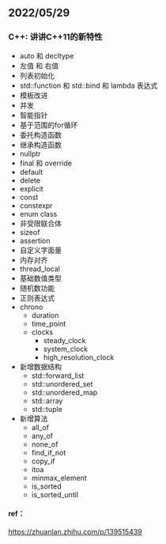 ## 2022/05/29

### C++: 讲讲C++11的新特性

- auto 和 decltype
- 左值 和 右值
- 列表初始化
- std::function 和 std::bind 和 lambda 表达式
- 模板改进
- 并发
- 智能指针
- 基于范围的for循环
- 委托构造函数
- 继承构造函数
- nullptr
- final 和 override
- default
- delete
- explicit
- const
- constexpr
- enum class
- 非受限联合体
- sizeof
- assertion
- 自定义字面量
- 内存对齐
- thread_local
- 基础数值类型
- 随机数功能
- 正则表达式
- chrono
  - duration
  - time_point
  - clocks
    - steady_clock
    - system_clock
    - high_resolution_clock
- 新增数据结构
  - std::forward_list
  - std::unordered_set
  - std::unordered_map
  - std::array
  - std::tuple
- 新增算法
  - all_of
  - any_of
  - none_of
  - find_if_not
  - copy_if
  - itoa
  - minmax_element
  - is_sorted
  - is_sorted_until



#### ref：

https://zhuanlan.zhihu.com/p/139515439